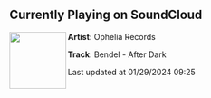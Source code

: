 ## Currently Playing on SoundCloud

[<img align="left" width="100" src="https://i1.sndcdn.com/artworks-FMp3aNvKrRsOHfVN-Ri0PKw-t500x500.jpg">](https://soundcloud.com/ophelia_records/bendel-after-dark)

**Artist**: Ophelia Records 

**Track**: Bendel - After Dark

Last updated at 01/29/2024 09:25
